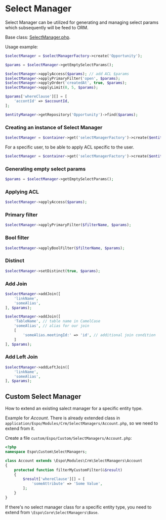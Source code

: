 # Select Manager

Select Manager can be utilized for generating and managing select params which subsequently will be feed to ORM.

Base class: [SelectManager.php](https://github.com/espocrm/espocrm/blob/stable/application/Espo/Core/Select/SelectManager.php).

Usage example:

```php
$selectManager = $selectManagerFactory->create('Opportunity');

$params = $selectManager->getEmptySelectParams();

$selectManager->applyAccess($params); // add ACL $params
$selectManager->applyPrimaryFilter('open', $params);
$selectManager->applyOrder('createdAt', true, $params);
$selectManager->applyLimit(0, 5, $params);

$params['whereClause'][] = [
    'accontId' => $accountId,
];

$entityManager->getRepository('Opportunity')->find($params);
```

### Creating an instance of Select Manager

```php
$selectManager = $container->get('selectManagerFactory')->create($entityType);
```

For a specific user, to be able to apply ACL specific to the user.

```php
$selectManager = $container->get('selectManagerFactory')->create($entityType, $user);
```

### Generating empty select params

```php
$params = $selectManager->getEmptySelectParams();
```

### Applying ACL

```php
$selectManager->applyAccess($params);
```

### Primary filter

```php
$selectManager->applyPrimaryFilter($filterName, $params);
```

### Bool filter

```php
$selectManager->applyBoolFilter($filterName, $params);
```

### Distinct

```php
$selectManager->setDistinct(true, $params);
```

### Add Join

```php
$selectManager->addJoin([
    'linkName',
    'someAlias',
], $params);
```

```php
$selectManager->addJoin([
    'TableName', // table name in CamelCase
    'someAlias', // alias for our join
    [
        'someAlias.meetingId:' => 'id', // additional join condition
    ]
], $params);
```

### Add Left Join


```php
$selectManager->addLeftJoin([
    'linkName',
    'someAlias',
], $params);
```

## Custom Select Manager

How to extend an existing salect manager for a specific entity type.

Example for *Account*. There is already extended class in `application/Espo/Modules/Crm/SelectManagers/Account.php`, so we need to extend from it.

Create a file `custom/Espo/Custom/SelectManagers/Account.php`:

```php
<?php
namespace Espo\Custom\SelectManagers;

class Account extends \Espo\Modules\Crm\SelectManagers\Account
{
    protected function filterMyCustomFilter(&$result)
    {
        $result['whereClause'][] = [
            'someAttribute' => 'Some Value',
        ];
    }
}
```

If there's no select manager class for a specific entity type, you need to extend from `\Espo\Core\SelectManagers\Base`.
